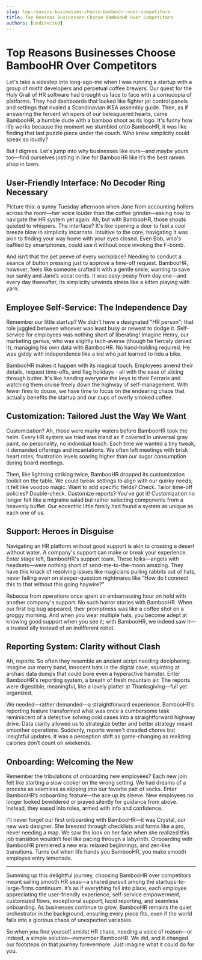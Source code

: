 ```yaml
---
slug: top-reasons-businesses-choose-bamboohr-over-competitors
title: Top Reasons Businesses Choose BambooHR Over Competitors
authors: [undirected]
---
```



# Top Reasons Businesses Choose BambooHR Over Competitors

Let's take a sidestep into long-ago-me when I was running a startup with a group of misfit developers and perpetual coffee brewers. Our quest for the Holy Grail of HR software had brought us face to face with a cornucopia of platforms. They had dashboards that looked like fighter jet control panels and settings that rivaled a Scandinavian IKEA assembly guide. Then, as if answering the fervent whispers of our beleaguered hearts, came BambooHR, a humble dude with a bamboo shoot as its logo. It's funny how life works because the moment we stumbled onto BambooHR, it was like finding that last puzzle piece under the couch. Who knew simplicity could speak so loudly?

But I digress. Let's jump into why businesses like ours—and maybe yours too—find ourselves jostling in line for BambooHR like it’s the best ramen shop in town.

## User-Friendly Interface: No Decoder Ring Necessary

Picture this: a sunny Tuesday afternoon when Jane from accounting hollers across the room—her voice louder than the coffee grinder—asking how to navigate the HR system yet again. Ah, but with BambooHR, those shouts quieted to whispers. The interface? It's like opening a door to feel a cool breeze blow in simplicity incarnate. Intuitive to the core, navigating it was akin to finding your way home with your eyes closed. Even Bob, who's baffled by smartphones, could use it without once invoking the F-bomb.

And isn’t that the pet peeve of every workplace? Needing to conduct a seance of button pressing just to approve a time-off request. BambooHR, however, feels like someone crafted it with a gentle smile, wanting to save our sanity and Jane’s vocal cords. It was easy-peasy from day one—and every day thereafter, its simplicity unwinds stress like a kitten playing with yarn.

## Employee Self-Service: The Independence Day

Remember our little startup? We didn't have a designated "HR person"; that role juggled between whoever was least busy or newest to dodge it. Self-service for employees was nothing short of liberating! Imagine Henry, our marketing genius, who was slightly tech-averse (though he fiercely denied it), managing his own data with BambooHR. No hand-holding required. He was giddy with independence like a kid who just learned to ride a bike. 

BambooHR makes it happen with its magical touch. Employees amend their details, request time-offs, and flag holidays - all with the ease of slicing through butter. It's like handing everyone the keys to their Ferraris and watching them cruise freely down the highway of self-management. With fewer fires to douse, we have time to focus on the endearing chaos that actually benefits the startup and our cups of overly smoked coffee.

## Customization: Tailored Just the Way We Want

Customization? Ah, those were murky waters before BambooHR took the helm. Every HR system we tried was bland as if covered in universal gray paint, no personality, no individual touch. Each time we wanted a tiny tweak, it demanded offerings and incantations. We often left meetings with brisk heart rates; frustration levels soaring higher than our sugar consumption during board meetings.

Then, like lightning striking twice, BambooHR dropped its customization toolkit on the table. We could tweak settings to align with our quirky needs; it felt like voodoo magic. Want to add specific fields? Check. Tailor time-off policies? Double-check. Customize reports? You've got it! Customization no longer felt like a migraine salad but rather selecting components from a heavenly buffet. Our eccentric little family had found a system as unique as each one of us.

## Support: Heroes in Disguise

Navigating an HR platform without good support is akin to crossing a desert without water. A company's support can make or break your experience. Enter stage left, BambooHR's support team. These folks—angels with headsets—were nothing short of send-me-to-the-moon amazing. They have this knack of resolving issues like magicians pulling rabbits out of hats, never failing even on sleeper-question nightmares like “How do I connect this to that without this going haywire?”

Rebecca from operations once spent an embarrassing hour on hold with another company's support. No such horror stories with BambooHR. When our first big bug appeared, their promptness was like a coffee shot on a groggy morning. And when you wear multiple hats, you become adept at knowing good support when you see it; with BambooHR, we indeed saw it—a trusted ally instead of an indifferent robot.

## Reporting System: Clarity without Clash

Ah, reports. So often they resemble an ancient script needing deciphering. Imagine our merry band, innocent bats in the digital cave, squinting at archaic data dumps that could bore even a hyperactive hamster. Enter BambooHR's reporting system, a breath of fresh mountain air. The reports were digestible, meaningful, like a lovely platter at Thanksgiving—full yet organized.

We needed—rather demanded—a straightforward experience. BambooHR’s reporting feature transformed what was once a cumbersome task reminiscent of a detective solving cold cases into a straightforward highway drive. Data clarity allowed us to strategize better and better strategy meant smoother operations. Suddenly, reports weren't dreaded chores but insightful updates. It was a perception shift as game-changing as realizing calories don’t count on weekends.

## Onboarding: Welcoming the New

Remember the tribulations of onboarding new employees? Each new join felt like starting a slow cooker on the wrong setting. We had dreams of a process as seamless as slipping into our favorite pair of socks. Enter BambooHR’s onboarding feature—the ace up its sleeve. New employees no longer looked bewildered or prayed silently for guidance from above. Instead, they eased into roles, armed with info and confidence.

I'll never forget our first onboarding with BambooHR—it was Crystal, our new web designer. She breezed through checklists and forms like a pro, never needing a map. We saw the look on her face when she realized this job transition wouldn’t feel like pacing through a labyrinth. Onboarding with BambooHR premiered a new era: relaxed beginnings, and zen-like transitions. Turns out when life hands you BambooHR, you make smooth employee entry lemonade.

---

Summing up this delightful journey, choosing BambooHR over competitors meant sailing smooth HR seas—a shared pursuit among the startups-to-large-firms continuum. It’s as if everything fell into place, each employee appreciating the user-friendly experience, self-service empowerment, customized flows, exceptional support, lucid reporting, and seamless onboarding. As businesses continue to grow, BambooHR remains the quiet orchestrator in the background, ensuring every piece fits, even if the world falls into a glorious chaos of unexpected variables. 

So when you find yourself amidst HR chaos, needing a voice of reason—or indeed, a simple solution—remember BambooHR. We did, and it changed our footsteps on that journey forevermore. Just imagine what it could do for you.